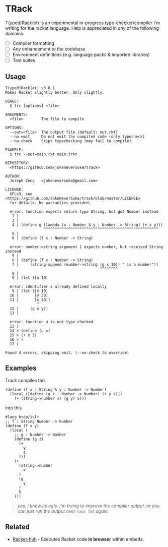 # TRack

T(yped)Rack(et) is an experimental in-progress type-checker/compiler I'm writing
for the racket language. Help is appreciated in _any_ of the following domains:

- [ ] Compiler formatting
- [ ] _Any_ enhancement to the codebase
- [ ] Environment definitions (e.g. language packs & imported libraries)
- [ ] Test suites

## Usage

```
T(yped)Rack(et) v0.0.1
Makes Racket slightly better. Only slightly.

USAGE:
  $ trc [options] <file>

ARGUMENTS:
  <file>        The file to compile

OPTIONS:
  --out=<file>  The output file (default: out.rkt)
  --no-emit     Do not emit the compiled code (only typecheck)
  --no-check    Skips typechecking (may fail to compile)

EXAMPLE:
  $ trc --out=main.rkt main.trkt

REPOSITORY:
  <https://github.com/jokeneversoke/track>

AUTHOR:
  Joseph Zeng   <jokeneversoke@gmail.com>

LICENSE:
  GPLv3, see <https://github.com/JokeNeverSoke/track/blob/master/LICENSE>
  for details. No warranties provided.
```

```
  error: function expects return type String, but got Number instead
   2 | 
   3 | 
   4 | (define g (lambda (x : Number & y : Number -> String) (+ x y)))
                 ^^^^^^^^^^^^^^^^^^^^^^^^^^^^^^^^^^^^^^^^^^^^^^^^^^^
   5 | 
   6 | (define (f x : Number -> String)

  error: number->string argument 1 expects number, but received String instead
   5 | 
   6 | (define (f x : Number -> String)
   7 |     (string-append (number->string (g x 10)) " is a number"))
                                          ^^^^^^^^
   8 | 
   9 | (let ([x 10]

  error: identifier x already defined locally
   9 | (let ([x 10]
  10 |       [y 20]
  11 |       [x 30])
              ^
  12 |     (g x y))
  13 | 

  error: function u is not type-checked
  13 | 
  14 > (define (u x)
  15 > (+ x 5)
  16 > )
  17 | 

Found 4 errors, skipping emit. (--no-check to override)
```

## Examples

Track compiles this

```racket
(define (f x : String & y : Number -> Number)
  (local ([define (g z : Number -> Number) (+ y z)])
    (+ (string->number x) (g y) 5)))
```

into this

```racket
#lang htdp/isl+
;; f : String Number -> Number
(define (f x y)
  (local (
    ;; g : Number -> Number
    (define (g z)
      (+
        y
        z
      )))
    (+
      (string->number
        x
      )
      (g
        y
      )
      5
    )))
```

> _yes, i know its ugly. i'm trying to improve the compiler output. or you can
> just run the output over `raco fmt` again._

## Related

- [Racket-huh](https://github.com/jokeneversoke/racket-huh) - Executes Racket
  code **in browser** within embeds.
